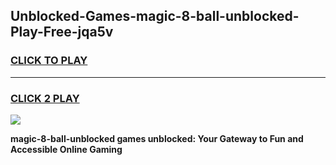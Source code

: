 
## Unblocked-Games-magic-8-ball-unblocked-Play-Free-jqa5v
<h3>
<a href="https://premium76.site?title=magic-8-ball-unblocked&ref=18A1">CLICK TO PLAY</a></h3>
<hr>

<h3>
<a href="https://premium76.site?title=magic-8-ball-unblocked&ref=18A1">CLICK 2 PLAY</a>
  
</h3>

<a href="https://premium76.site?title=magic-8-ball-unblocked&ref=18A1"><img src="https://clearcache.store/games.png"></a>


**magic-8-ball-unblocked games unblocked: Your Gateway to Fun and Accessible Online Gaming**

